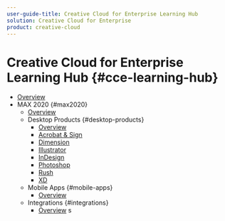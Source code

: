 ```yaml
---
user-guide-title: Creative Cloud for Enterprise Learning Hub
solution: Creative Cloud for Enterprise
product: creative-cloud
---
```


# Creative Cloud for Enterprise Learning Hub {#cce-learning-hub}

+ [Overview](overview.md)
+ MAX 2020 {#max2020}
  + [Overview](maxoverview.md)
  + Desktop Products {#desktop-products}
    + [Overview](desktopoverview.md)
    + [Acrobat & Sign](acrobat-sign.md)
    + [Dimension](dimension.md)
    + [Illustrator](illustrator.md)
    + [InDesign](indesign.md)
    + [Photoshop](photoshop.md)
    + [Rush](rush.md)
    + [XD](xd.md)
  + Mobile Apps {#mobile-apps}
    + [Overview](mobileapps-overview.md)
  + Integrations {#integrations}
    + [Overview](integrations-overview.md)
s